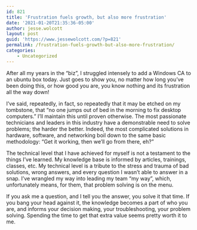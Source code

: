 ```yaml
---
id: 821
title: 'Frustration fuels growth, but also more frustration'
date: '2021-01-20T21:35:36-05:00'
author: jesse.wolcott
layout: post
guid: 'https://www.jessewolcott.com/?p=821'
permalink: /frustration-fuels-growth-but-also-more-frustration/
categories:
    - Uncategorized
---
```


After all my years in the “biz”, I struggled intensely to add a Windows CA to an ubuntu box today. Just goes to show you, no matter how long you’ve been doing this, or how good you are, you know nothing and its frustration all the way down!

I’ve said, repeatedly, in fact, so repeatedly that it may be etched on my tombstone, that “no one jumps out of bed in the morning to fix desktop computers.” I’ll maintain this until proven otherwise. The most passionate technicians and leaders in this industry have a demonstrable need to solve problems; the harder the better. Indeed, the most complicated solutions in hardware, software, and networking boil down to the same basic methodology: “Get it working, then we’ll go from there, eh?”

The technical level that I have achieved for myself is not a testament to the things I’ve learned. My knowledge base is informed by articles, trainings, classes, etc. My technical level is a tribute to the stress and trauma of bad solutions, wrong answers, and every question I wasn’t able to answer in a snap. I’ve wrangled my way into leading my team “my way”, which, unfortunately means, for them, that problem solving is on the menu.

If you ask me a question, and I tell you the answer, you solve it that time. If you bang your head against it, the knowledge becomes a part of who you are, and informs your decision making, your troubleshooting, your problem solving. Spending the time to get that extra value seems pretty worth it to me.